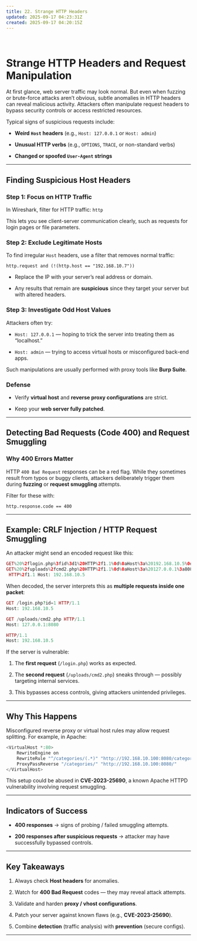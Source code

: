 ```yaml
---
title: 22. Strange HTTP Headers
updated: 2025-09-17 04:23:31Z
created: 2025-09-17 04:20:15Z
---
```


&nbsp;

# Strange HTTP Headers and Request Manipulation

At first glance, web server traffic may look normal. But even when fuzzing or brute-force attacks aren’t obvious, subtle anomalies in HTTP headers can reveal malicious activity. Attackers often manipulate request headers to bypass security controls or access restricted resources.

Typical signs of suspicious requests include:

- **Weird `Host` headers** (e.g., `Host: 127.0.0.1` or `Host: admin`)
    
- **Unusual HTTP verbs** (e.g., `OPTIONS`, `TRACE`, or non-standard verbs)
    
- **Changed or spoofed `User-Agent` strings**
    

* * *

## Finding Suspicious Host Headers

### Step 1: Focus on HTTP Traffic

In Wireshark, filter for HTTP traffic: `http`

This lets you see client-server communication clearly, such as requests for login pages or file parameters.

### Step 2: Exclude Legitimate Hosts

To find irregular `Host` headers, use a filter that removes normal traffic:

`http.request and (!(http.host == "192.168.10.7"))`

- Replace the IP with your server’s real address or domain.
    
- Any results that remain are **suspicious** since they target your server but with altered headers.
    

### Step 3: Investigate Odd Host Values

Attackers often try:

- `Host: 127.0.0.1` — hoping to trick the server into treating them as “localhost.”
    
- `Host: admin` — trying to access virtual hosts or misconfigured back-end apps.
    

Such manipulations are usually performed with proxy tools like **Burp Suite**.

### Defense

- Verify **virtual host** and **reverse proxy configurations** are strict.
    
- Keep your **web server fully patched**.
    

* * *

## Detecting Bad Requests (Code 400) and Request Smuggling

### Why 400 Errors Matter

HTTP `400 Bad Request` responses can be a red flag. While they sometimes result from typos or buggy clients, attackers deliberately trigger them during **fuzzing** or **request smuggling** attempts.

Filter for these with:

`http.response.code == 400`

* * *

## Example: CRLF Injection / HTTP Request Smuggling

An attacker might send an encoded request like this:

```php
GET%20%2flogin.php%3fid%3d1%20HTTP%2f1.1%0d%0aHost%3a%20192.168.10.5%0d%0a%0d%0a
GET%20%2fuploads%2fcmd2.php%20HTTP%2f1.1%0d%0aHost%3a%20127.0.0.1%3a8080%0d%0a%0d%0a
 HTTP%2f1.1 Host: 192.168.10.5

```

When decoded, the server interprets this as **multiple requests inside one packet**:

```php
GET /login.php?id=1 HTTP/1.1
Host: 192.168.10.5

GET /uploads/cmd2.php HTTP/1.1
Host: 127.0.0.1:8080

HTTP/1.1
Host: 192.168.10.5

```

If the server is vulnerable:

1.  The **first request** (`/login.php`) works as expected.
    
2.  The **second request** (`/uploads/cmd2.php`) sneaks through — possibly targeting internal services.
    
3.  This bypasses access controls, giving attackers unintended privileges.
    

* * *

## Why This Happens

Misconfigured reverse proxy or virtual host rules may allow request splitting. For example, in Apache:

```php
<VirtualHost *:80>
    RewriteEngine on
    RewriteRule "^/categories/(.*)" "http://192.168.10.100:8080/categories.php?id=$1" [P]
    ProxyPassReverse "/categories/" "http://192.168.10.100:8080/"
</VirtualHost>

```

This setup could be abused in **CVE-2023-25690**, a known Apache HTTPD vulnerability involving request smuggling.

* * *

## Indicators of Success

- **400 responses** → signs of probing / failed smuggling attempts.
    
- **200 responses after suspicious requests** → attacker may have successfully bypassed controls.
    

* * *

## Key Takeaways

1.  Always check **Host headers** for anomalies.
    
2.  Watch for **400 Bad Request** codes — they may reveal attack attempts.
    
3.  Validate and harden **proxy / vhost configurations**.
    
4.  Patch your server against known flaws (e.g., **CVE-2023-25690**).
    
5.  Combine **detection** (traffic analysis) with **prevention** (secure configs).
    

* * *

&nbsp;